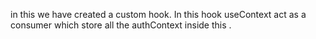 in this we have created a custom hook. In this hook useContext act as a consumer which store all the authContext inside this .